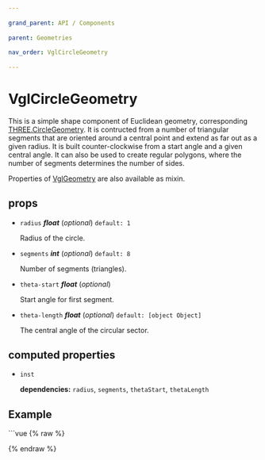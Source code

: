 ```yaml
---
          
grand_parent: API / Components
          
parent: Geometries
          
nav_order: VglCircleGeometry
          
---
```

# VglCircleGeometry 

This is a simple shape component of Euclidean geometry,
corresponding [THREE.CircleGeometry](https://threejs.org/docs/index.html#api/geometries/CircleGeometry).
It is contructed from a number of triangular segments that are oriented around a central point
and extend as far out as a given radius.
It is built counter-clockwise from a start angle and a given central angle.
It can also be used to create regular polygons,
where the number of segments determines the number of sides.

Properties of [VglGeometry](../core/vgl-geometry) are also available as mixin. 

## props 

- `radius` ***float*** (*optional*) `default: 1` 

  Radius of the circle. 

- `segments` ***int*** (*optional*) `default: 8` 

  Number of segments (triangles). 

- `theta-start` ***float*** (*optional*) 

  Start angle for first segment. 

- `theta-length` ***float*** (*optional*) `default: [object Object]` 

  The central angle of the circular sector. 

## computed properties 

- `inst` 

   **dependencies:** `radius`, `segments`, `thetaStart`, `thetaLength` 



## Example
              
<div class="code-example"><div class="max-width-1-2">
                <vgl-circle-geometry-example class="aspect-1618-1000"></vgl-circle-geometry-example>
              
</div></div>
```vue
{% raw %}<template>
  <div>
    <vgl-renderer
      antialias
      camera="camera"
      scene="scene"
    >
      <vgl-scene name="scene">
        <vgl-circle-geometry
          name="circle"
          :radius="radius"
          :segments="segments"
        />
        <vgl-mesh-standard-material name="std" />
        <vgl-mesh
          geometry="circle"
          material="std"
        />
        <vgl-ambient-light color="#ffeecc" />
        <vgl-directional-light position="0 1 2" />
      </vgl-scene>
      <vgl-perspective-camera
        orbit-position="200 1 0.5"
        name="camera"
      />
    </vgl-renderer>

    <aside class="control-panel">
      <label>Radius<input
        v-model="radius"
        type="range"
      ></label>
      <label>Segments<input
        v-model="segments"
        type="range"
      ></label>
    </aside>
  </div>
</template>

<script>
export default {
  data: () => ({
    radius: 25,
    segments: 16,
  }),
};
</script>
{% endraw %}
```